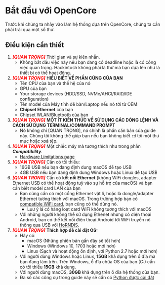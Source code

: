 # Bắt đầu với OpenCore

Trước khi chúng ta nhảy vào làm hệ thống dựa trên OpenCore, chúng ta cần phải trải qua một số thứ.

## Điều kiện cần thiết

1. <span style="color:red">_**[QUAN TRỌNG]**_</span> Thời gian và sự kiên nhẫn.
   * Không bắt đầu việc này nếu bạn đang có deadline hoặc là có công việc quan trọng. Hackintosh không phải là thứ mà bạn dựa lên như là thiết bị có thể hoạt động.
2. <span style="color:red">_**[QUAN TRỌNG]**_</span> **HIỂU BIẾT VỀ PHẦN CỨNG CỦA BẠN**
   * Tên CPU của bạn và thế hệ của nó
   * GPU của bạn
   * Your storage devices (HDD/SSD, NVMe/AHCI/RAID/IDE configuration)
   * Tên model của Máy tính để bàn/Laptop nếu nó tới từ OEM
   * **Chipset Ethernet** của bạn
   * Chipset WLAN/Bluetooth của bạn
3. <span style="color:red">_**[QUAN TRỌNG]**_</span> **MỘT ÍT KIẾN THỨC VỀ SỬ DỤNG CÁC DÒNG LỆNH VÀ CÁCH SỬ DỤNG TERMINAL/COMMAND PROMPT**
   * Nó không chỉ [QUAN TRỌNG], nó chính là phần căn bản của guide này. Chúng tôi không thể giúp bạn nếu bạn không biết `cd` tới một thư mục hoặc xoá tệp.
4. <span style="color:red">_**[QUAN TRỌNG]**_</span> Một chiếc máy mà tương thích như trong phần _**Compatibility**_.
   * [Hardware Limitations page](macos-limits.md)
5. <span style="color:red">_**[QUAN TRỌNG]**_</span> Cần có tối thiểu:
   * 16GB USB nếu bạn đang định dung macOS để tạo USB
   * 4GB USB nếu bạn đang định dung Windows hoặc Linux để tạo USB
6. <span style="color:red">_**[QUAN TRỌNG]**_</span> Cần có **kết nối Ethernet** (không WiFi dongles, adapter Ethernet USB có thể hoạt động tuỳ vào sự hỗ trợ của macOS) và bạn cần biết model card LAN của bạn 
   * Bạn cũng cần có một cổng Ethernet vật lí, hoặc là dongle/adapter Ethernet tương thích với macOS. Trong trường hợp bạn có [compatible WiFi card](https://viopencore.github.io/Wireless-Buyers-Guide/), bạn cũng có thể dùng nó.
     * Luư ý lá có hàng loạt card WiFi không tương thích với macOS
   * Với những người không thể sử dụng Ethenet nhưng có điện thoại Android, bạn có thể kết nối điện thoại Android tới WiFi truyền nó thông qua USB với [HoRNDIS](https://joshuawise.com/horndis#available_versions).
7. <span style="color:red">_**[QUAN TRỌNG]**_</span> **Thích hợp để cài đặt OS:**
   * Hãy có:
     * macOS (Những phiên bản gần đây sẽ tốt hơn)
     * Windows (Windows 10, 1703 hoặc mới hơn)
     * Linux (Sạch và hoạt động ổn định, với Python 2.7 hoặc mới hơn)
   * Với người dùng Windows hoặc Linux, **15GB** khả dụng trên ổ đĩa mà bạn đang làm trên. Trên Windows, ổ đĩa chứa OS của bạn (C:) cần có tôi thiểu **15GB** khả dụng.
   * Với người dùng macOS, **30GB** khả dụng trên ổ đĩa hệ thống của bạn.
   * Đa số các công cụ trong guide này sẽ cần có [Python được cài đặt](https://www.python.org/downloads/)
